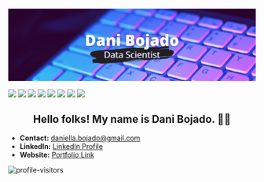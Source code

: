 [![Header](images/dbojado_banner.png "Header")](https://danibojado.com/)

   [<img src="https://img.shields.io/badge/python-crimson?style=for-the-badge&logo=python&logoColor=white"/>](https://www.python.org/) [<img src="https://img.shields.io/badge/pandas-darkorange?style=for-the-badge&logo=pandas&logoColor=white" />](https://pandas.pydata.org) [<img src="https://img.shields.io/badge/numpy-yellow?style=for-the-badge&logo=numpy&logoColor=white" />](https://numpy.org) [<img src="https://img.shields.io/badge/matplotlib-forestgreen?style=for-the-badge&logo=python&logoColor=white"/>](https://matplotlib.org) [<img src="https://img.shields.io/badge/github-deepskyblue?style=for-the-badge&logo=github&logoColor=white"/>](https://github.com) [<img src="https://img.shields.io/badge/markdown-dodgerblue?style=for-the-badge&logo=markdown&logoColor=white"/>](https://www.markdownguide.org) [<img src="https://img.shields.io/badge/mysql-slateblue?style=for-the-badge&logo=mysql&logoColor=white"/>](https://www.mysql.com) [<img src="https://img.shields.io/badge/jupyternb-indigo?style=for-the-badge&logo=Jupyter&logoColor=white"/>](https://jupyter.org)   


<h2 align="center">Hello folks! My name is Dani Bojado. 👋😊</h2>

- <b>Contact:</b> daniella.bojado@gmail.com
- <b>LinkedIn:</b> [LinkedIn Profile](https://www.linkedin.com/in/daniella-bojado) 
- <b>Website:</b> [Portfolio Link](https://danibojado.com/) 

![profile-visitors](https://visitor-badge.glitch.me/badge?page_id=dbojado.dbojado)


